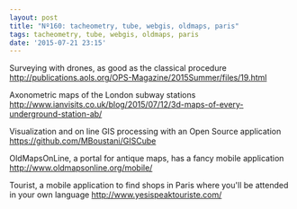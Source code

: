 ```yaml
---
layout: post
title: "Nº160: tacheometry, tube, webgis, oldmaps, paris"
tags: tacheometry, tube, webgis, oldmaps, paris
date: '2015-07-21 23:15'
---
```


Surveying with drones, as good as the classical procedure
http://publications.aols.org/OPS-Magazine/2015Summer/files/19.html

Axonometric maps of the London subway stations
http://www.ianvisits.co.uk/blog/2015/07/12/3d-maps-of-every-underground-station-ab/

Visualization and on line GIS processing with an Open Source application
https://github.com/MBoustani/GISCube

OldMapsOnLine, a portal for antique maps, has a fancy mobile application
http://www.oldmapsonline.org/mobile/

Tourist, a mobile application to find shops in Paris where you'll be attended in your own language
http://www.yesispeaktouriste.com/
